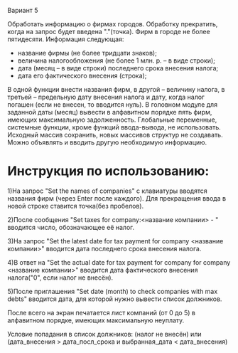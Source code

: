 Вариант 5

Обработать информацию о фирмах городов. Обработку прекратить, когда на запрос будет введена "."(точка).
Фирм в городе не более пятидесяти. Информация следующая: 
- название фирмы (не более тридцати знаков); 
- величина налогообложения (не более 1 млн. р. – в виде строки); 
- дата (месяц – в виде строки) последнего срока внесения налога; 
- дата его фактического внесения (строка); 

В одной функции внести названия фирм, в другой – величину налога, в третьей – предельную дату внесения налога 
и дату, когда налог погашен (если не внесен, то вводится нуль). В головном модуле для заданной даты (месяц) 
вывести в алфавитном порядке пять фирм, имеющих максимальную задолженность. Глобальные переменные, системные
функции, кроме функций ввода-вывода, не использовать. Исходный массив сохранить, новых массивов структур не
создавать. Можно объявлять и вводить другую необходимую информацию.

Инструкция по использованию:
=============

1)На запрос "Set the names of companies" с клавиатуры вводятся названия фирм (через Enter после каждого). Для
прекращения ввода в новой строке ставится точка(без пробелов).

2)После сообщения "Set taxes for company:<название компании> - " вводится число, обозначающее её налог.

3)На запрос "Set the latest date for tax payment for company <название компании>" вводится дата последнего
срока внесения налога.

4)В ответ на "Set the actual date for tax payment for company for company <название компании>" вводится дата 
фактического внесения налога("0", если налог не внесён).

5)После приглашения "Set date (month) to check companies with max debts" вводится дата, для которой нужно вывести
список должников.

После всего на экран печатается лист компаний (от 0 до 5) в алфавитном порядке, имеющих максимальную неуплату.

Условие попадания в список должников:
(налог не внесён) или (дата_внесения > дата_посл_срока и выбранная_дата < дата_внесения)
